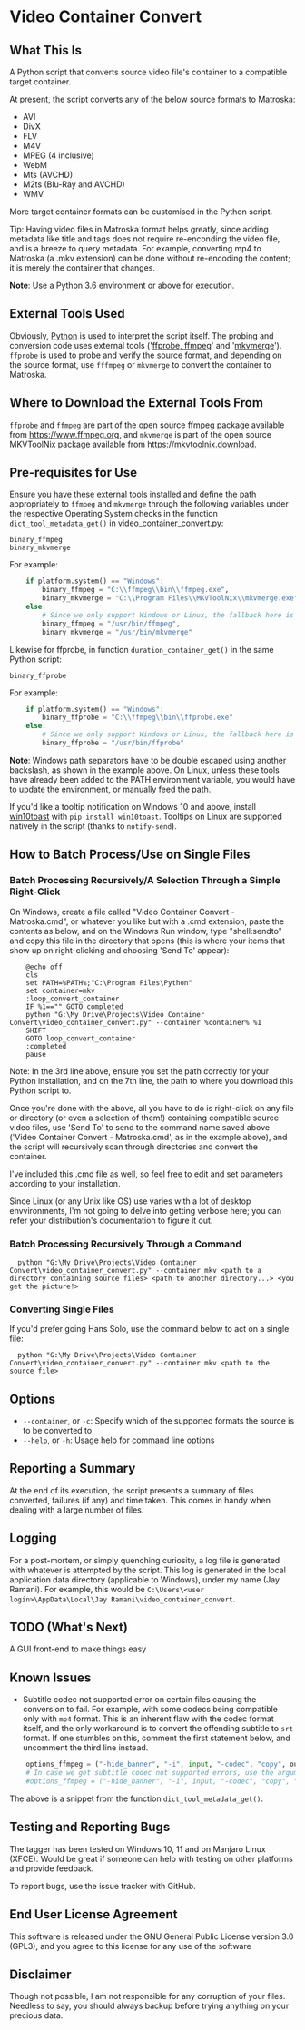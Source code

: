 # Video Container Convert

## What This Is
A Python script that converts source video file's container to a compatible target container.

At present, the script converts any of the below source formats to [Matroska](https://en.wikipedia.org/wiki/Matroska):
* AVI
* DivX
* FLV
* M4V
* MPEG (4 inclusive)
* WebM
* Mts (AVCHD)
* M2ts (Blu-Ray and AVCHD)
* WMV

More target container formats can be customised in the Python script.

Tip: Having video files in Matroska format helps greatly, since adding metadata like title and tags does not require re-enconding the video file, and is a breeze to query metadata. For example, converting mp4 to Matroska (a .mkv extension) can be done without re-encoding the content; it is merely the container that changes.

**Note**: Use a Python 3.6 environment or above for execution.

## External Tools Used
Obviously, [Python](https://www.python.org) is used to interpret the script itself. The probing and conversion code uses external tools ('[ffprobe, ffmpeg](https://www.ffmpeg.org/)' and '[mkvmerge](https://mkvtoolnix.download/)'). `ffprobe` is used to probe and verify the source format, and depending on the source format, use `fffmpeg` or `mkvmerge` to convert the container to Matroska.

## Where to Download the External Tools From
`ffprobe` and `ffmpeg` are part of the open source ffmpeg package available from https://www.ffmpeg.org, and `mkvmerge` is part of the open source MKVToolNix package available from https://mkvtoolnix.download.

## Pre-requisites for Use
Ensure you have these external tools installed and define the path appropriately to `ffmpeg` and `mkvmerge` through the following variables under the respective Operating System checks in the function `dict_tool_metadata_get()` in video_container_convert.py:

```
binary_ffmpeg
binary_mkvmerge
```

For example:
```python
	if platform.system() == "Windows":
		binary_ffmpeg = "C:\\ffmpeg\\bin\\ffmpeg.exe",
		binary_mkvmerge = "C:\\Program Files\\MKVToolNix\\mkvmerge.exe"
	else:
		# Since we only support Windows or Linux, the fallback here is obvious
		binary_ffmpeg = "/usr/bin/ffmpeg",
		binary_mkvmerge = "/usr/bin/mkvmerge"
```

Likewise for ffprobe, in function `duration_container_get()` in the same Python script:

```
binary_ffprobe
```

For example:
```python
	if platform.system() == "Windows":
		binary_ffprobe = "C:\\ffmpeg\\bin\\ffprobe.exe"
	else:
		# Since we only support Windows or Linux, the fallback here is obvious
		binary_ffprobe = "/usr/bin/ffprobe"
```
**Note**: Windows path separators have to be double escaped using another backslash, as shown in the example above. On Linux, unless these tools have already been added to the PATH environment variable, you would have to update the environment, or manually feed the path.

If you'd like a tooltip notification on Windows 10 and above, install [win10toast](https://pypi.org/project/win10toast/) with `pip install win10toast`. Tooltips on Linux are supported natively in the script (thanks to `notify-send`).

## How to Batch Process/Use on Single Files
### Batch Processing Recursively/A Selection Through a Simple Right-Click
  On Windows, create a file called "Video Container Convert - Matroska.cmd", or whatever you like but with a .cmd extension, paste the contents as below, and on the Windows Run window, type "shell:sendto" and copy this file in the directory that opens (this is where your items that show up on right-clicking and choosing 'Send To' appear):
```batch
	@echo off
	cls
	set PATH=%PATH%;"C:\Program Files\Python"
	set container=mkv
	:loop_convert_container
	IF %1=="" GOTO completed
	python "G:\My Drive\Projects\Video Container Convert\video_container_convert.py" --container %container% %1
	SHIFT
	GOTO loop_convert_container
	:completed
	pause
```
  Note: In the 3rd line above, ensure you set the path correctly for your Python installation, and on the 7th line, the path to where you download this Python script to.

  Once you're done with the above, all you have to do is right-click on any file or directory (or even a selection of them!) containing compatible source video files, use 'Send To' to send to the command name saved above ('Video Container Convert - Matroska.cmd', as in the example above), and the script will recursively scan through directories and convert the container.
  
  I've included this .cmd file as well, so feel free to edit and set parameters according to your installation.

  Since Linux (or any Unix like OS) use varies with a lot of desktop envvironments, I'm not going to delve into getting verbose here; you can refer your distribution's documentation to figure it out.

### Batch Processing Recursively Through a Command
```
  python "G:\My Drive\Projects\Video Container Convert\video_container_convert.py" --container mkv <path to a directory containing source files> <path to another directory...> <you get the picture!>
```
### Converting Single Files
  If you'd prefer going Hans Solo, use the command below to act on a single file:
```
  python "G:\My Drive\Projects\Video Container Convert\video_container_convert.py" --container mkv <path to the source file>
```
## Options
* `--container`, or `-c`: Specify which of the supported formats the source is to be converted to
* `--help`, or `-h`: Usage help for command line options

## Reporting a Summary
At the end of its execution, the script presents a summary of files converted, failures (if any) and time taken. This comes in handy when dealing with a large number of files.

## Logging
For a post-mortem, or simply quenching curiosity, a log file is generated with whatever is attempted by the script. This log is generated in the local application data directory (applicable to Windows), under my name (Jay Ramani). For example, this would be `C:\Users\<user login>\AppData\Local\Jay Ramani\video_container_convert`.

## TODO (What's Next)
A GUI front-end to make things easy

## Known Issues
* Subtitle codec not supported error on certain files causing the conversion to fail. For example, with some codecs being compatible only with `mp4` format. This is an inherent flaw with the codec format itself, and the only workaround is to convert the offending subtitle to `srt` format. If one stumbles on this, comment the first statement below, and uncomment the third line instead.

```Python
	options_ffmpeg = ("-hide_banner", "-i", input, "-codec", "copy", output)
	# In case we get subtitle codec not supported errors, use the arguments below to convert to srt
	#options_ffmpeg = ("-hide_banner", "-i", input, "-codec", "copy", "-c:s", "srt", output)
```
The above is a snippet from the function `dict_tool_metadata_get()`.

## Testing and Reporting Bugs
The tagger has been tested on Windows 10, 11 and on Manjaro Linux (XFCE). Would be great if someone can help with testing on other platforms and provide feedback.

To report bugs, use the issue tracker with GitHub.

## End User License Agreement
This software is released under the GNU General Public License version 3.0 (GPL3), and you agree to this license for any use of the software

## Disclaimer
Though not possible, I am not responsible for any corruption of your files. Needless to say, you should always backup before trying anything on your precious data.
